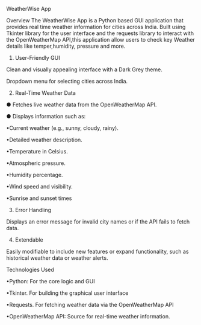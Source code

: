 WeatherWise App

Overview 
The WeatherWise App is a Python based GUI application that provides real time weather information for cities across India. Built using Tkinter library for the user interface and the requests library to interact with the OpenWeatherMap API,this application allow users to check key Weather details like temper,humidity, pressure and more.

1. User-Friendly GUI

Clean and visually appealing interface with a Dark Grey theme.

Dropdown menu for selecting cities across India.

2. Real-Time Weather Data

● Fetches live weather data from the OpenWeatherMap API.

● Displays information such as:

 •Current weather (e.g., sunny, cloudy, rainy).

 •Detailed weather description.

 •Temperature in Celsius.

 •Atmospheric pressure.

 •Humidity percentage.
 
 •Wind speed and visibility.

 •Sunrise and sunset times

3. Error Handling

Displays an error message for invalid city names or if the API fails to fetch data.

4. Extendable

Easily modifiable to include new features or expand functionality, such as historical weather data or weather alerts.

Technologies Used

 •Python: For the core logic and GUI

 •Tkinter. For building the graphical user interface

 •Requests. For fetching weather data via the OpenWeatherMap API

 •OpenWeatherMap API: Source for real-time weather information.